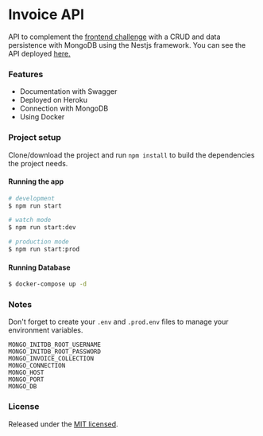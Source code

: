 # Invoice API

API to complement the [frontend challenge](https://github.com/DavidBarcenas/angular-invoice) with a CRUD and data persistence with MongoDB using the Nestjs framework. You can see the API deployed [here.](https://shrouded-thicket-06047.herokuapp.com/docs/)

### Features 

- Documentation with Swagger
- Deployed on Heroku
- Connection with MongoDB
- Using Docker

### Project setup

Clone/download the project and run `npm install` to build the dependencies the project needs.

#### Running the app

```bash
# development
$ npm run start

# watch mode
$ npm run start:dev

# production mode
$ npm run start:prod
```
#### Running Database

```bash
$ docker-compose up -d
```

### Notes

Don't forget to create your `.env` and `.prod.env` files to manage your environment variables.

```
MONGO_INITDB_ROOT_USERNAME
MONGO_INITDB_ROOT_PASSWORD
MONGO_INVOICE_COLLECTION
MONGO_CONNECTION
MONGO_HOST
MONGO_PORT
MONGO_DB
```

### License

Released under the [MIT licensed](LICENSE).
